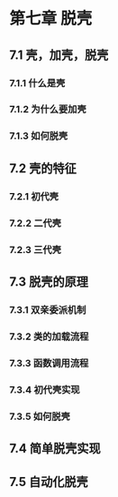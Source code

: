 # 第七章 脱壳

## 7.1 壳，加壳，脱壳

### 7.1.1 什么是壳

### 7.1.2 为什么要加壳

### 7.1.3 如何脱壳



## 7.2 壳的特征

### 7.2.1 初代壳

### 7.2.2 二代壳

### 7.2.3 三代壳



## 7.3 脱壳的原理

### 7.3.1 双亲委派机制

### 7.3.2 类的加载流程

### 7.3.3 函数调用流程

### 7.3.4 初代壳实现

### 7.3.5 如何脱壳



## 7.4 简单脱壳实现



## 7.5 自动化脱壳



